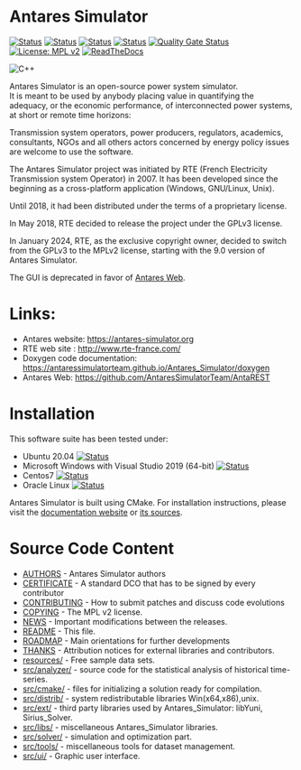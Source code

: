 # Antares Simulator
[![Status][ubuntu_ci_svg]][ubuntu_ci_link]
[![Status][windows_ci_svg]][windows_ci_link]
[![Status][centos_ci_svg]][centos_ci_link]
[![Status][oraclelinux_ci_svg]][oraclelinux_ci_link]
[![Quality Gate Status](https://sonarcloud.io/api/project_badges/measure?project=AntaresSimulatorTeam_Antares_Simulator&metric=alert_status)](https://sonarcloud.io/dashboard?id=AntaresSimulatorTeam_Antares_Simulator)
[![License: MPL v2](https://img.shields.io/badge/License-MPLv2-blue.svg)](https://www.mozilla.org/en-US/MPL/2.0/)
[![ReadTheDocs](https://readthedocs.org/projects/antares-simulator/badge/?version=stable)](https://antares-simulator.readthedocs.io/en/stable/?badge=stable)

![C++](https://img.shields.io/badge/c++-%2300599C.svg?style=for-the-badge&logo=c%2B%2B&logoColor=white)

Antares Simulator is an open-source power system simulator.  
It is meant to be used by anybody placing value in quantifying the adequacy, or the
economic performance, of interconnected power systems, at short or
remote time horizons:

Transmission system operators, power producers, regulators, academics,
consultants, NGOs and all others actors concerned by energy policy issues
are welcome to use the software.

The Antares Simulator project was initiated by RTE (French Electricity
Transmission system Operator) in 2007. It has been developed since the beginning
as a cross-platform application (Windows, GNU/Linux, Unix).

Until 2018, it had been distributed under the terms of a proprietary license.

In May 2018, RTE decided to release the project under the GPLv3 license.

In January 2024, RTE, as the exclusive copyright owner, decided to switch from the GPLv3 to the MPLv2 license,
starting with the 9.0 version of Antares Simulator.

The GUI is deprecated in favor of [Antares Web](https://github.com/AntaresSimulatorTeam/AntaREST).

# Links:

- Antares website:  https://antares-simulator.org
- RTE web site : http://www.rte-france.com/
- Doxygen code documentation: https://antaressimulatorteam.github.io/Antares_Simulator/doxygen
- Antares Web: https://github.com/AntaresSimulatorTeam/AntaREST

# Installation

This software suite has been tested under:

*   Ubuntu 20.04 [![Status][ubuntu_ci_svg]][ubuntu_ci_link]
*   Microsoft Windows with Visual Studio 2019 (64-bit) [![Status][windows_ci_svg]][windows_ci_link]
*   Centos7 [![Status][centos_ci_svg]][centos_ci_link]
*   Oracle Linux [![Status][oraclelinux_ci_svg]][oraclelinux_ci_link]

Antares Simulator is built using CMake.
For installation instructions, please visit the [documentation website](https://antares-simulator.readthedocs.io/) 
or [its sources](docs/build/0-Introduction.md).

# Source Code Content

* [AUTHORS](AUTHORS.txt)           -    Antares Simulator authors
* [CERTIFICATE](CERTIFICATE.txt)	 - A standard DCO that has to be signed by every contributor 
* [CONTRIBUTING](CONTRIBUTING.md)	     - How to submit patches and discuss code evolutions
* [COPYING](COPYING.txt)            - The MPL v2 license.
* [NEWS](NEWS.md)                 - Important modifications between the releases.
* [README](README.md)             - This file.
* [ROADMAP](ROADMAP.txt)            - Main orientations for further developments
* [THANKS](THANKS.txt)             - Attribution notices for external libraries and contributors.
* [resources/](resources)	 - Free sample data sets.
* [src/analyzer/](src/analyzer)      - source code for the statistical analysis of historical time-series.
* [src/cmake/](src/cmake)        - files for initializing a solution ready for compilation.
* [src/distrib/](src/distrib)       - system redistributable libraries  Win(x64,x86),unix.
* [src/ext/](src/ext)     	 - third party libraries used by Antares_Simulator: libYuni, Sirius_Solver.
* [src/libs/](src/libs)		   - miscellaneous Antares_Simulator libraries.
* [src/solver/](src/solver)     - simulation and optimization part.
* [src/tools/](src/tools)        - miscellaneous tools for dataset management.
* [src/ui/](src/ui)           - Graphic user interface.

[ubuntu_ci_svg]: https://github.com/AntaresSimulatorTeam/Antares_Simulator/workflows/Ubuntu%20CI%20(push%20and/or%20release)/badge.svg
[ubuntu_ci_link]: https://github.com/AntaresSimulatorTeam/Antares_Simulator/actions?query=workflow%3A"Ubuntu%20CI%20(push%20and/or%20release)"

[windows_ci_svg]: https://github.com/AntaresSimulatorTeam/Antares_Simulator/workflows/Windows%20CI%20(VCPKG%20and%20pre-compiled)/badge.svg
[windows_ci_link]: https://github.com/AntaresSimulatorTeam/Antares_Simulator/actions?query=workflow%3A"Windows%20CI%20(VCPKG%20and%20pre-compiled)"

[centos_ci_svg]: https://github.com/AntaresSimulatorTeam/Antares_Simulator/workflows/Centos7%20CI%20(push%20and/or%20release)/badge.svg
[centos_ci_link]: https://github.com/AntaresSimulatorTeam/Antares_Simulator/actions?query=workflow%3A"Centos7%20CI%20(push%20and/or%20release)"

[oraclelinux_ci_svg]: https://github.com/AntaresSimulatorTeam/Antares_Simulator/workflows/Oracle%208%20CI%20(push%20and/or%20release)/badge.svg
[oraclelinux_ci_link]: https://github.com/AntaresSimulatorTeam/Antares_Simulator/actions?query=workflow%3A"Oracle%208%20CI%20(push%20and/or%20release)"
